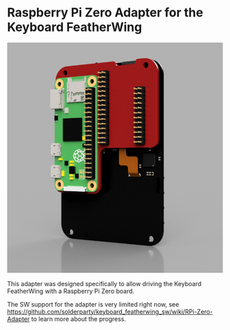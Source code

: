 # Raspberry Pi Zero Adapter for the Keyboard FeatherWing

![](./img/render.png)

This adapter was designed specifically to allow driving the Keyboard FeatherWing with a Raspberry Pi Zero board.

The SW support for the adapter is very limited right now, see https://github.com/solderparty/keyboard_featherwing_sw/wiki/RPi-Zero-Adapter to learn more about the progress.